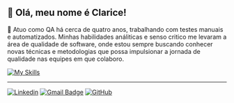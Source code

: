 ## 🦋 Olá, meu nome é Clarice!

💬 Atuo como QA há cerca de quatro anos, trabalhando com testes manuais e automatizados. Minhas habilidades análiticas e senso critico me levaram a área de qualidade de software, onde estou sempre buscando conhecer novas técnicas e metodologias que possa impulsionar a jornada de qualidade nas equipes em que colaboro.

[![My Skills](https://skillicons.dev/icons?i=js,py,cypress,selenium,gherkin,postgresql,postman,vscode,pycharm,git,gitlab)](https://skillicons.dev)

---
[![Linkedin](https://img.shields.io/badge/-claricef-blue?style=flat-square&logo=Linkedin&logoColor=white&link=https://www.linkedin.com/in/claricef-oliveira/)](https://www.linkedin.com/in/claricef-oliveira/)
[![Gmail Badge](https://img.shields.io/badge/-Gmail-006bed?style=flat-square&logo=Gmail&logoColor=white&link=mailto:clariceoliveira1470@gmail.com)](mailto:clariceoliveira1470@gmail.com)
[![GitHub](https://img.shields.io/github/followers/claricef?label=follow&style=social)](https://github.com/claricef)



